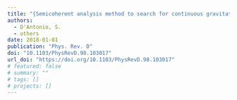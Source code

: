 ```yaml
---
title: "{Semicoherent analysis method to search for continuous gravitational waves emitted by ultralight boson clouds around spinning black holes}"
authors:
  - D'Antonio, S.
  - others
date: 2018-01-01
publication: "Phys. Rev. D"
doi: "10.1103/PhysRevD.98.103017"
url_doi: "https://doi.org/10.1103/PhysRevD.98.103017"
# featured: false
# summary: ""
# tags: []
# projects: []
---
```

